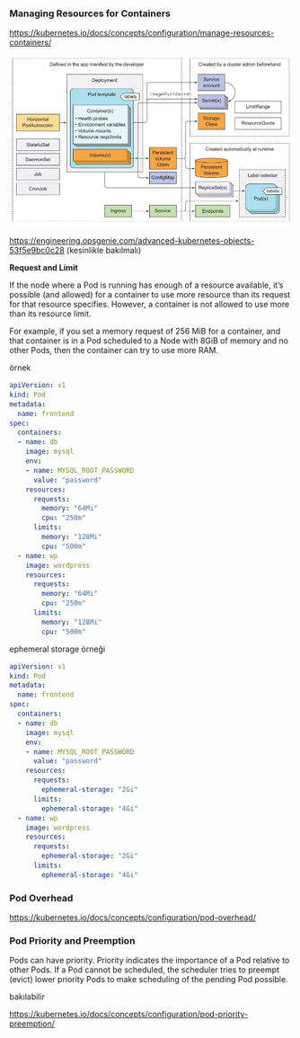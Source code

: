### Managing Resources for Containers
https://kubernetes.io/docs/concepts/configuration/manage-resources-containers/


![resources](files/alltogether.jpg)


https://engineering.opsgenie.com/advanced-kubernetes-objects-53f5e9bc0c28 (kesinlikle bakılmalı)

__Request and Limit__

If the node where a Pod is running has enough of a resource available, it’s possible (and allowed) for a container to use more resource than its request for that resource specifies. However, a container is not allowed to use more than its resource limit.

For example, if you set a memory request of 256 MiB for a container, and that container is in a Pod scheduled to a Node with 8GiB of memory and no other Pods, then the container can try to use more RAM.

örnek

```yml
apiVersion: v1
kind: Pod
metadata:
  name: frontend
spec:
  containers:
  - name: db
    image: mysql
    env:
    - name: MYSQL_ROOT_PASSWORD
      value: "password"
    resources:
      requests:
        memory: "64Mi"
        cpu: "250m"
      limits:
        memory: "128Mi"
        cpu: "500m"
  - name: wp
    image: wordpress
    resources:
      requests:
        memory: "64Mi"
        cpu: "250m"
      limits:
        memory: "128Mi"
        cpu: "500m"
```

ephemeral storage örneği

```yml
apiVersion: v1
kind: Pod
metadata:
  name: frontend
spec:
  containers:
  - name: db
    image: mysql
    env:
    - name: MYSQL_ROOT_PASSWORD
      value: "password"
    resources:
      requests:
        ephemeral-storage: "2Gi"
      limits:
        ephemeral-storage: "4Gi"
  - name: wp
    image: wordpress
    resources:
      requests:
        ephemeral-storage: "2Gi"
      limits:
        ephemeral-storage: "4Gi"
```






### Pod Overhead
https://kubernetes.io/docs/concepts/configuration/pod-overhead/


### Pod Priority and Preemption

Pods can have priority. Priority indicates the importance of a Pod relative to other Pods. If a Pod cannot be scheduled, the scheduler tries to preempt (evict) lower priority Pods to make scheduling of the pending Pod possible.

bakılabilir 

https://kubernetes.io/docs/concepts/configuration/pod-priority-preemption/